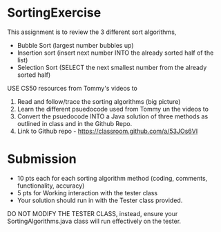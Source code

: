 # SortingExercise

This assignment is to review the 3 different sort algorithms, 

* Bubble Sort (largest number bubbles up)
* Insertion sort (insert next number INTO the already sorted half of the list)
* Selection Sort (SELECT the next smallest number from the already sorted half)

USE CS50 resources from Tommy's videos to 

1. Read and follow/trace the sorting algorithms (big picture)
2. Learn the different psuedocode used from Tommy un the videos to
3. Convert the psuedocode INTO a Java solution of three methods as outlined in class and in the Github Repo.
4. Link to Github repo - https://classroom.github.com/a/53JOs6VI 

# Submission
* 10 pts each for each sorting algorithm method (coding, comments, functionality, accuracy)
* 5 pts for Working interaction with the tester class
* Your solution should run in with the Tester class provided.

DO NOT MODIFY THE TESTER CLASS, instead, ensure your SortingAlgorithms.java class will run effectively on the tester.




